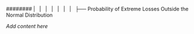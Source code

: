 ######## |   |   |   |   |   |   |   ├── Probability of Extreme Losses Outside the Normal Distribution

*Add content here*